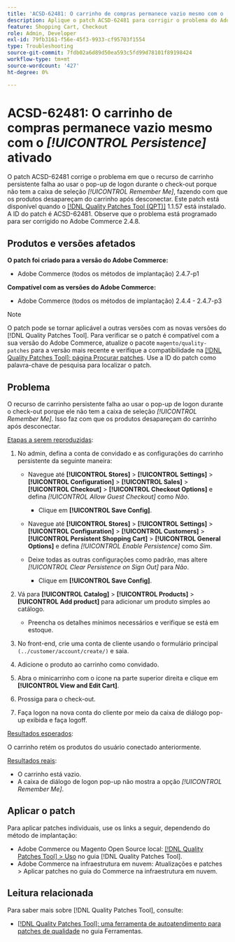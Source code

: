 ```yaml
---
title: 'ACSD-62481: O carrinho de compras permanece vazio mesmo com o [!UICONTROL Persistence] ativado'
description: Aplique o patch ACSD-62481 para corrigir o problema do Adobe Commerce em que o recurso de carrinho persistente falha ao usar o pop-up de logon durante a finalização da compra.
feature: Shopping Cart, Checkout
role: Admin, Developer
exl-id: 79fb3161-f56e-45f3-9933-cf95703f1554
type: Troubleshooting
source-git-commit: 7fdb02a6d89d50ea593c5fd99d78101f89198424
workflow-type: tm+mt
source-wordcount: '427'
ht-degree: 0%

---
```


# ACSD-62481: O carrinho de compras permanece vazio mesmo com o *[!UICONTROL Persistence]* ativado

O patch ACSD-62481 corrige o problema em que o recurso de carrinho persistente falha ao usar o pop-up de logon durante o check-out porque não tem a caixa de seleção *[!UICONTROL Remember Me]*, fazendo com que os produtos desapareçam do carrinho após desconectar. Este patch está disponível quando o [[!DNL Quality Patches Tool (QPT)]](/help/tools/quality-patches-tool/quality-patches-tool-to-self-serve-quality-patches.md) 1.1.57 está instalado. A ID do patch é ACSD-62481. Observe que o problema está programado para ser corrigido no Adobe Commerce 2.4.8.

## Produtos e versões afetados

**O patch foi criado para a versão do Adobe Commerce:**

* Adobe Commerce (todos os métodos de implantação) 2.4.7-p1

**Compatível com as versões do Adobe Commerce:**

* Adobe Commerce (todos os métodos de implantação) 2.4.4 - 2.4.7-p3

>[!NOTE]
>
>O patch pode se tornar aplicável a outras versões com as novas versões do [!DNL Quality Patches Tool]. Para verificar se o patch é compatível com a sua versão do Adobe Commerce, atualize o pacote `magento/quality-patches` para a versão mais recente e verifique a compatibilidade na [[!DNL Quality Patches Tool]: página Procurar patches](https://experienceleague.adobe.com/tools/commerce-quality-patches/index.html?lang=pt-BR). Use a ID do patch como palavra-chave de pesquisa para localizar o patch.

## Problema

O recurso de carrinho persistente falha ao usar o pop-up de logon durante o check-out porque ele não tem a caixa de seleção *[!UICONTROL Remember Me]*. Isso faz com que os produtos desapareçam do carrinho após desconectar.

<u>Etapas a serem reproduzidas</u>:

1. No admin, defina a conta de convidado e as configurações do carrinho persistente da seguinte maneira:

   * Navegue até **[!UICONTROL Stores]** > **[!UICONTROL Settings]** > **[!UICONTROL Configuration]** > **[!UICONTROL Sales]** > **[!UICONTROL Checkout]** > **[!UICONTROL Checkout Options]** e defina *[!UICONTROL Allow Guest Checkout]* como *Não*.

      * Clique em **[!UICONTROL Save Config]**.

   * Navegue até **[!UICONTROL Stores]** > **[!UICONTROL Settings]** > **[!UICONTROL Configuration]** > **[!UICONTROL Customers]** > **[!UICONTROL Persistent Shopping Cart]** > **[!UICONTROL General Options]** e defina *[!UICONTROL Enable Persistence]* como *Sim*.
   * Deixe todas as outras configurações como padrão, mas altere *[!UICONTROL Clear Persistence on Sign Out]* para *Não*.

      * Clique em **[!UICONTROL Save Config]**.

1. Vá para **[!UICONTROL Catalog]** > **[!UICONTROL Products]** > **[!UICONTROL Add product]** para adicionar um produto simples ao catálogo.

   * Preencha os detalhes mínimos necessários e verifique se está em estoque.

1. No front-end, crie uma conta de cliente usando o formulário principal `(../customer/account/create/)` e saia.
1. Adicione o produto ao carrinho como convidado.
1. Abra o minicarrinho com o ícone na parte superior direita e clique em **[!UICONTROL View and Edit Cart]**.
1. Prossiga para o check-out.
1. Faça logon na nova conta do cliente por meio da caixa de diálogo pop-up exibida e faça logoff.

<u>Resultados esperados</u>:

O carrinho retém os produtos do usuário conectado anteriormente.

<u>Resultados reais</u>:

* O carrinho está vazio.
* A caixa de diálogo de logon pop-up não mostra a opção *[!UICONTROL Remember Me]*.

## Aplicar o patch

Para aplicar patches individuais, use os links a seguir, dependendo do método de implantação:

* Adobe Commerce ou Magento Open Source local: [[!DNL Quality Patches Tool] > Uso](/help/tools/quality-patches-tool/usage.md) no guia [!DNL Quality Patches Tool].
* Adobe Commerce na infraestrutura em nuvem: Atualizações e patches > Aplicar patches no guia do Commerce na infraestrutura em nuvem.

## Leitura relacionada

Para saber mais sobre [!DNL Quality Patches Tool], consulte:

* [[!DNL Quality Patches Tool]: uma ferramenta de autoatendimento para patches de qualidade](/help/tools/quality-patches-tool/quality-patches-tool-to-self-serve-quality-patches.md) no guia Ferramentas.
